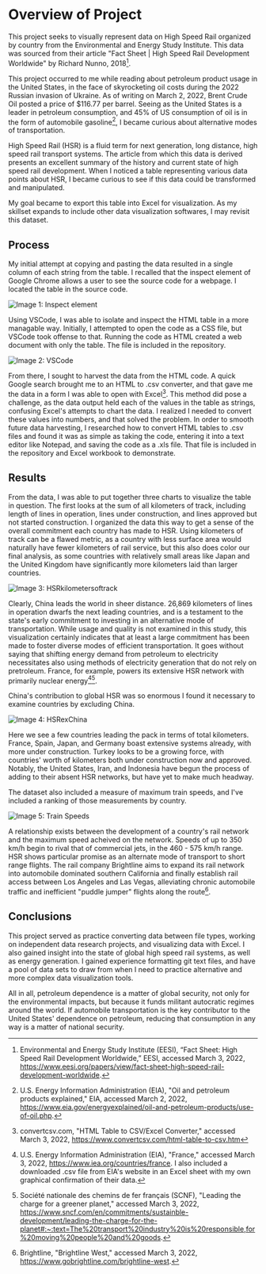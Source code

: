 # Overview of Project

This project seeks to visually represent data on High Speed Rail organized by country from the Environmental and Energy Study Institute. This data was sourced from their article "Fact Sheet | High Speed Rail Development Worldwide" by Richard Nunno, 2018[^1]. 

This project occurred to me while reading about petroleum product usage in the United States, in the face of skyrocketing oil costs during the 2022 Russian invasion of Ukraine. As of writing on March 2, 2022, Brent Crude Oil posted a price of $116.77 per barrel. Seeing as the United States is a leader in petroleum consumption, and 45% of US consumption of oil is in the form of automobile gasoline[^2], I became curious about alternative modes of transportation. 

High Speed Rail (HSR) is a fluid term for next generation, long distance, high speed rail transport systems. The article from which this data is derived presents an excellent summary of the history and current state of high speed rail development. When I noticed a table representing various data points about HSR, I became curious to see if this data could be transformed and manipulated. 

My goal became to export this table into Excel for visualization. As my skillset expands to include other data visualization softwares, I may revisit this dataset. 

## Process

My initial attempt at copying and pasting the data resulted in a single column of each string from the table. I recalled that the inspect element of Google Chrome allows a user to see the source code for a webpage. I located the table in the source code. 

![Image 1: Inspect element](https://github.com/ipbrieske/High_Speed_Rail/blob/main/htmlTable.png)

Using VSCode, I was able to isolate and inspect the HTML table in a more managable way. Initially, I attempted to open the code as a CSS file, but VSCode took offense to that. Running the code as HTML created a web document with only the table. The file is included in the repository. 

![Image 2: VSCode](https://github.com/ipbrieske/High_Speed_Rail/blob/main/htmlVscode.png)

From there, I sought to harvest the data from the HTML code. A quick Google search brought me to an HTML to .csv converter, and that gave me the data in a form I was able to open with Excel[^3]. This method did pose a challenge, as the data output held each of the values in the table as strings, confusing Excel's attempts to chart the data. I realized I needed to convert these values into numbers, and that solved the problem. In order to smooth future data harvesting, I researched how to convert HTML tables to .csv files and found it was as simple as taking the code, entering it into a text editor like Notepad, and saving the code as a .xls file. That file is included in the repository and Excel workbook to demonstrate. 

## Results

From the data, I was able to put together three charts to visualize the table in question. The first looks at the sum of all kilometers of track, including length of lines in operation, lines under construction, and lines approved but not started construction. I organized the data this way to get a sense of the overall commitment each country has made to HSR. Using kilometers of track can be a flawed metric, as a country with less surface area would naturally have fewer kilometers of rail service, but this also does color our final analysis, as some countries with relatively small areas like Japan and the United Kingdom have significantly more kilometers laid than larger countries. 

![Image 3: HSRkilometersoftrack](https://github.com/ipbrieske/High_Speed_Rail/blob/main/HSRkilometersoftrack.png)

Clearly, China leads the world in sheer distance. 26,869 kilometers of lines in operation dwarfs the next leading countries, and is a testament to the state's early commitment to investing in an alternative mode of transportation. While usage and quality is not examined in this study, this visualization certainly indicates that at least a large commitment has been made to foster diverse modes of efficient transportation. It goes without saying that shifting energy demand from petroleum to electricity necessitates also using methods of electricity generation that do not rely on pretroleum. France, for example, powers its extensive HSR network with primarily nuclear energy[^4][^5]. 

China's contribution to global HSR was so enormous I found it necessary to examine countries by excluding China.

![Image 4: HSRexChina](https://github.com/ipbrieske/High_Speed_Rail/blob/main/HSRkilometersexChina.png)

Here we see a few countries leading the pack in terms of total kilometers. France, Spain, Japan, and Germany boast extensive systems already, with more under construction. Turkey looks to be a growing force, with countries' worth of kilometers both under construction now and approved. Notably, the United States, Iran, and Indonesia have begun the process of adding to their absent HSR networks, but have yet to make much headway. 

The dataset also included a measure of maximum train speeds, and I've included a ranking of those measurements by country. 

![Image 5: Train Speeds](https://github.com/ipbrieske/High_Speed_Rail/blob/main/MaxSpeed.png)

A relationship exists between the development of a country's rail network and the maximum speed acheived on the network. Speeds of up to 350 km/h begin to rival that of commercial jets, in the 460 - 575 km/h range. HSR shows particular promise as an alternate mode of transport to short range flights. The rail company Brightline aims to expand its rail network into automobile dominated southern California and finally establish rail access between Los Angeles and Las Vegas, alleviating chronic automobile traffic and inefficient "puddle jumper" flights along the route[^6]. 

## Conclusions

This project served as practice converting data between file types, working on independent data research projects, and visualizing data with Excel. I also gained insight into the state of global high speed rail systems, as well as energy generation. I gained experience formatting git text files, and have a pool of data sets to draw from when I need to practice alternative and more complex data visualization tools. 

All in all, petroleum dependence is a matter of global security, not only for the environmental impacts, but because it funds militant autocratic regimes around the world. If automobile transportation is the key contributor to the United States' dependence on petroleum, reducing that consumption in any way is a matter of national security. 


[^1]: Environmental and Energy Study Institute (EESI), “Fact Sheet: High Speed Rail Development Worldwide,” EESI, accessed March 3, 2022, https://www.eesi.org/papers/view/fact-sheet-high-speed-rail-development-worldwide.

[^2]: U.S. Energy Information Administration (EIA), "Oil and petroleum products explained," EIA, accessed March 2, 2022, https://www.eia.gov/energyexplained/oil-and-petroleum-products/use-of-oil.php. 

[^3]: convertcsv.com, "HTML Table to CSV/Excel Converter," accessed March 3, 2022, https://www.convertcsv.com/html-table-to-csv.htm

[^4]: U.S. Energy Information Administration (EIA), "France," accessed March 3, 2022, https://www.iea.org/countries/france. I also included a downloaded .csv file from EIA's website in an Excel sheet with my own graphical confirmation of their data. 

[^5]: Société nationale des chemins de fer français (SCNF), "Leading the charge for a greener planet," accessed March 3, 2022, https://www.sncf.com/en/commitments/sustainble-development/leading-the-charge-for-the-planet#:~:text=The%20transport%20industry%20is%20responsible,for%20moving%20people%20and%20goods. 

[^6]: Brightline, "Brightline West," accessed March 3, 2022, https://www.gobrightline.com/brightline-west. 
